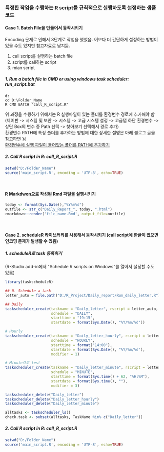 ### 특정한 작업을 수행하는 R script를 규칙적으로 실행하도록 설정하는 샘플 코드


#### Case 1. Batch File을 만들어서 동작시키기

Encoding 문제로 인해서 3단계로 작업을 했었음. 이보다 더 간단하게 설정하는 방법이 있을 수도 있지만 참고자료로 남겨둠. <br>
1. call script를 실행하는 batch file
2. script를 call하는 script
3. mian script

##### 1. Run a batch file in CMD or using windows task scheduler: **run_script.bat**
```
d:
cd D:\Folder_Name
R CMD BATCH "call_R_script.R"
```
위 과정을 수행하기 위해서는 R 실행파일이 있는 폴더를 환경변수 경로에 추가해야 함 <br>
(제어판 -> 시스템 및 보안 -> 시스템 -> 고급 시스템 설정 -> 고급탭 하단 환경변수 -> 상단 Box의 변수 중 Path 선택 -> 찾아보기 선택해서 경로 추가) <br>
환경변수 PATH에 특정 폴더를 추가하는 방법에 대한 상세한 설명은 아래 블로그 글을 참고하면 됨 <br>
[환경변수에 실행 파일이 들어있는 폴더를 PATH에 추가하기](https://rootblog.tistory.com/206)

##### 2. Call R script in R: **call_R_script.R**
```r
setwd("D:/Folder_Name")
source('main_script.R', encoding = 'UTF-8', echo=TRUE)
```

<br>

#### R Markdwon으로 작성된 Rmd 파일을 실행시키기
```r
today <- format(Sys.Date(),"%Y%m%d")
outfile <- str_c("Daily_Report_", today, ".html")
rmarkdown::render('file_name.Rmd', output_file=outfile)
```

<br>

#### Case 2. scheduleR 라이브러리를 사용해서 동작시키기 (call script에 한글이 있으면 인코딩 문제가 발생할 수 있음)

##### 1. scheduleR로 task 등록하기
(R-Studio add-in에서 "Schedule R scripts on Windows"를 열어서 설정할 수도 있음)
```r
library(taskscheduleR)

## 0. Schedule a task
letter_auto = file.path("D:/R_Project/Daily_report/Run_daily_letter.R") 

## Daily
taskscheduler_create(taskname = "Daily_letter", rscript = letter_auto,
                     schedule = "DAILY", 
                     starttime = "19:15", 
                     startdate = format(Sys.Date(), "%Y/%m/%d"))

# Hourly
taskscheduler_create(taskname = "Daily_letter_hourly", rscript = letter_auto,
                     schedule = "HOURLY",
                     starttime = format("14:00"),
                     startdate = format(Sys.Date(), "%Y/%m/%d"),
                     modifier = 1)

# Minute으로 test
taskscheduler_create(taskname = "Daily_letter_minute", rscript = letter_auto,
                     schedule = "MINUTE",
                     starttime = format(Sys.time() + 62, "%H:%M"),
                     startdate = format(Sys.time(), ""),
                     modifier = 3)

taskscheduler_delete("Daily_letter")
taskscheduler_delete("Daily_letter_hourly")
taskscheduler_delete("Daily_letter_minute")

alltasks <- taskscheduler_ls()
check.task <- subset(alltasks, TaskName %in% c("Daily_letter"))
```

##### 2. Call R script in R: **call_R_script.R**
```r
setwd("D:/Folder_Name")
source('main_script.R', encoding = 'UTF-8', echo=TRUE)
```

